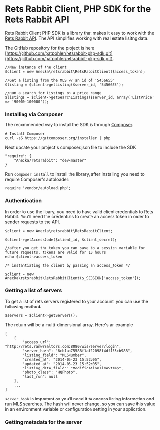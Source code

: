 Rets Rabbit Client, PHP SDK for the Rets Rabbit API
==================

Rets Rabbit Client PHP SDK is a library that makes it easy to work with the [Rets Rabbit API](http://retsrabbit.com). The API simplifies working with real estate lisitng data.

The GitHub repository for the project is here [https://github.com/patpohler/retsrabbit-php-sdk.git](https://github.com/patpohler/retsrabbit-php-sdk.git).

	//New instance of the client
	$client = new Anecka\retsrabbit\RetsRabbitClient($access_token);
	
	//Get a listing from the MLS w/ an id of '5456655'
	$listing = $client->getListing($server_id, '5456655');
	
	//Run a search for listings on a price range
	$listings = $client->getSearchListings($server_id, array('ListPrice' => '90000-100000'));
	

### Installing via Composer

The recommended way to install the SDK is through [Composer](http://getcomposer.org).

	# Install Composer
	curl -sS https://getcomposer.org/installer | php
	
Next update your project's composer.json file to include the SDK

	"require": {
		"Anecka/retsrabbit": "dev-master"
	}
	
Run `composer install` to install the library, after installing you need to require Composer's autoloader:

	require 'vendor/autoload.php';
	
### Authentication

In order to use the libary, you need to have valid client credentials to Rets Rabbit. You'll need the credentials to create an access token in order to sender requests to the API.

	$client = new Anecka\retsrabbit\RetsRabbitClient;
	
	$client->getAccessCode($client_id, $client_secret);
	
	//after you get the token you can save to a session variable for future requests, tokens are valid for 10 hours
	echo $client->access_token
	
	/* instantiating the client by passing an access_token */
	
	$client = new Anecka\retsrabbit\RetsRabbitClient($_SESSION['access_token']);
	
### Getting a list of servers

To get a list of rets servers registered to your account, you can use the following method.

	$servers = $client->getServers();
	
The return will be a multi-dimensional array. Here's an example

	[
		[
			"access_url": "http://rets.ranwrealtors.com:8080/wis/server/login",
            "server_hash": "6cb1ab75588f1af22098f4df183cb988",
            "listing_field": "MLSNumber",
            "created_at": "2014-06-23 15:52:05",
            "updated_at": "2014-06-23 15:52:05",
            "listing_date_field": "ModificationTimeStamp",
            "photo_class": "HQPhoto",
            "last_run": null
		],
		...
	]
	
`server_hash` is important as you'll need it to access listing information and run MLS searches. The hash will never change, so you can save this value in an environment variable or configuration setting in your application.

### Getting metadata for the server


	
